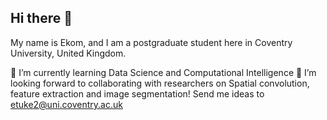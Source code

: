 ## Hi there 👋

My name is Ekom, and I am a postgraduate student here in Coventry University, United Kingdom.

🌱 I’m currently learning Data Science and Computational Intelligence
👯 I’m looking forward to collaborating with researchers on Spatial convolution, feature extraction and image segmentation!
Send me ideas to etuke2@uni.coventry.ac.uk
